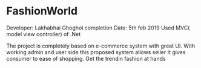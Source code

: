 # FashionWorld
Developer: Lakhabhai Ghoghol
completion Date: 5th feb 2019
Used MVC( model view controller) of .Net

The project is completely based on e-commerce system with great UI.
With working admin and user side this proposed system allows seller
It gives consumer to ease of shopping.
Get the trendin fashion at hands
